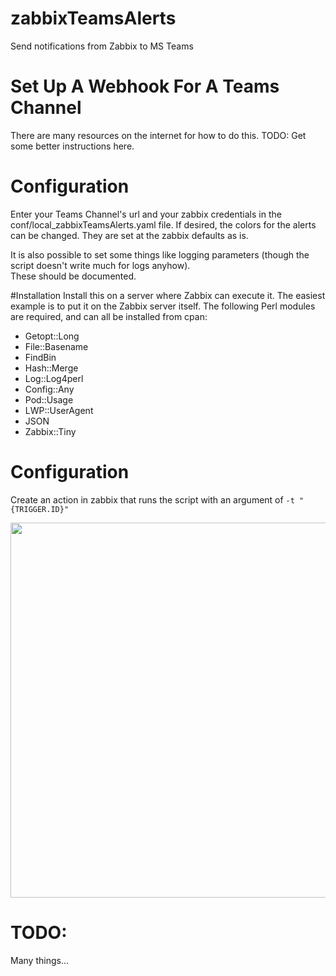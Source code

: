 # zabbixTeamsAlerts
Send notifications from Zabbix to MS Teams

# Set Up A Webhook For A Teams Channel
There are many resources on the internet for how to do this.  TODO:  Get some better instructions here.

# Configuration
Enter your Teams Channel's url and your zabbix credentials in the conf/local_zabbixTeamsAlerts.yaml file. 
If desired, the colors for the alerts can be changed. They are set at the zabbix defaults as is.

It is also possible to set some things like logging parameters (though the script doesn't write much for logs anyhow).  
These should be documented.

#Installation
Install this on a server where Zabbix can execute it.  The easiest example is to put it on the Zabbix server itself. 
The following Perl modules are required, and can all be installed from cpan:

- Getopt::Long
- File::Basename
- FindBin
- Hash::Merge
- Log::Log4perl
- Config::Any
- Pod::Usage
- LWP::UserAgent
- JSON
- Zabbix::Tiny

# Configuration
Create an action in zabbix that runs the script with an argument of ```-t "{TRIGGER.ID}"```

<img src="https://i.imgur.com/FzgYDRv.png" width="600" />

# TODO:
Many things...
